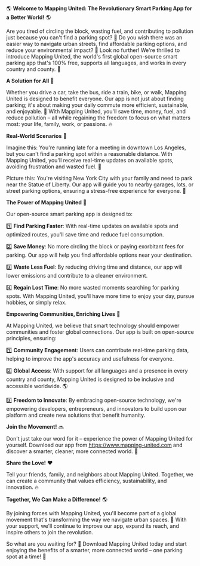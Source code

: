 🌎 **Welcome to Mapping United: The Revolutionary Smart Parking App for a Better World!** 🌎

Are you tired of circling the block, wasting fuel, and contributing to pollution just because you can't find a parking spot? 🚗 Do you wish there was an easier way to navigate urban streets, find affordable parking options, and reduce your environmental impact? 🌟 Look no further! We're thrilled to introduce Mapping United, the world's first global open-source smart parking app that's 100% free, supports all languages, and works in every country and county. 🎉

**A Solution for All** 👥

Whether you drive a car, take the bus, ride a train, bike, or walk, Mapping United is designed to benefit everyone. Our app is not just about finding parking; it's about making your daily commute more efficient, sustainable, and enjoyable. 💪 With Mapping United, you'll save time, money, fuel, and reduce pollution – all while regaining the freedom to focus on what matters most: your life, family, work, or passions. 🔥

**Real-World Scenarios** 📍

Imagine this: You're running late for a meeting in downtown Los Angeles, but you can't find a parking spot within a reasonable distance. With Mapping United, you'll receive real-time updates on available spots, avoiding frustration and wasted fuel. 💨

 Picture this: You're visiting New York City with your family and need to park near the Statue of Liberty. Our app will guide you to nearby garages, lots, or street parking options, ensuring a stress-free experience for everyone. 🗽️

**The Power of Mapping United** 🔋

Our open-source smart parking app is designed to:

1️⃣ **Find Parking Faster**: With real-time updates on available spots and optimized routes, you'll save time and reduce fuel consumption.

2️⃣ **Save Money**: No more circling the block or paying exorbitant fees for parking. Our app will help you find affordable options near your destination.

3️⃣ **Waste Less Fuel**: By reducing driving time and distance, our app will lower emissions and contribute to a cleaner environment.

4️⃣ **Regain Lost Time**: No more wasted moments searching for parking spots. With Mapping United, you'll have more time to enjoy your day, pursue hobbies, or simply relax.

**Empowering Communities, Enriching Lives** 🌈

At Mapping United, we believe that smart technology should empower communities and foster global connections. Our app is built on open-source principles, ensuring:

1️⃣ **Community Engagement**: Users can contribute real-time parking data, helping to improve the app's accuracy and usefulness for everyone.

2️⃣ **Global Access**: With support for all languages and a presence in every country and county, Mapping United is designed to be inclusive and accessible worldwide. 🌎

3️⃣ **Freedom to Innovate**: By embracing open-source technology, we're empowering developers, entrepreneurs, and innovators to build upon our platform and create new solutions that benefit humanity.

**Join the Movement!** 🔜

Don't just take our word for it – experience the power of Mapping United for yourself. Download our app from https://www.mapping-united.com and discover a smarter, cleaner, more connected world. 🌟

**Share the Love!** ❤️

Tell your friends, family, and neighbors about Mapping United. Together, we can create a community that values efficiency, sustainability, and innovation. 🔥

**Together, We Can Make a Difference!** 🌎

By joining forces with Mapping United, you'll become part of a global movement that's transforming the way we navigate urban spaces. 💪 With your support, we'll continue to improve our app, expand its reach, and inspire others to join the revolution.

So what are you waiting for? 🤔 Download Mapping United today and start enjoying the benefits of a smarter, more connected world – one parking spot at a time! 🚀